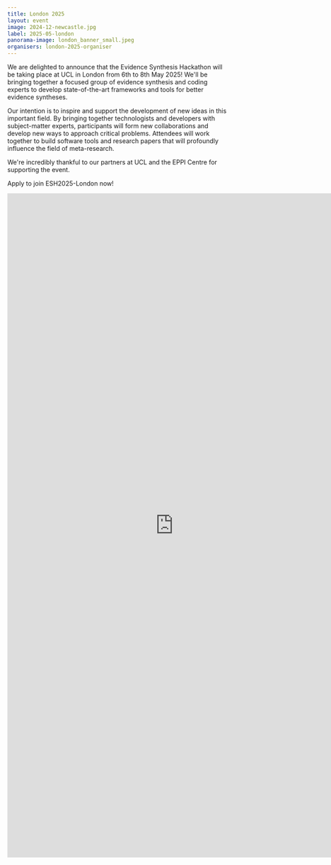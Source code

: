 ```yaml
---
title: London 2025
layout: event
image: 2024-12-newcastle.jpg
label: 2025-05-london
panorama-image: london_banner_small.jpeg
organisers: london-2025-organiser
---
```

We are delighted to announce that the Evidence Synthesis Hackathon will be taking place at UCL in London from 6th to 8th May 2025! We'll be bringing together a focused group of evidence synthesis and coding experts to develop state-of-the-art frameworks and tools for better evidence syntheses.

Our intention is to inspire and support the development of new ideas in this important field. By bringing together technologists and developers with subject-matter experts, participants will form new collaborations and develop new ways to approach critical problems. Attendees will work together to build software tools and research papers that will profoundly influence the field of meta-research.

We're incredibly thankful to our partners at UCL and the EPPI Centre for supporting the event.


Apply to join ESH2025-London now!

<iframe src="https://forms.gle/FFa4tWmY6aT4JDiLA?embedded=true" width="750" height="1500" frameborder="0" marginheight="0" marginwidth="0">Loading…</iframe>
